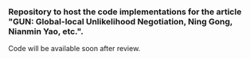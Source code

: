 ### Repository to host the code implementations for the article "GUN: Global-local Unlikelihood Negotiation, Ning Gong, Nianmin Yao, etc.".

Code will be available soon after review.
